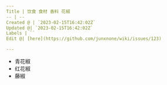 ```yaml
---
Title | 饮食 食材 香料 花椒
-- | --
Created @ | `2023-02-15T16:42:02Z`
Updated @| `2023-02-15T16:42:02Z`
Labels | ``
Edit @| [here](https://github.com/junxnone/wiki/issues/123)

---
```

- 青花椒
- 红花椒
- 藤椒
